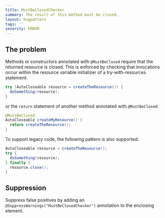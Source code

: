 ```yaml
---
title: MustBeClosedChecker
summary: The result of this method must be closed.
layout: bugpattern
tags: ''
severity: ERROR
---
```


<!--
*** AUTO-GENERATED, DO NOT MODIFY ***
To make changes, edit the @BugPattern annotation or the explanation in docs/bugpattern.
-->

## The problem
Methods or constructors annotated with `@MustBeClosed` require that the returned
resource is closed. This is enforced by checking that invocations occur within
the resource variable initializer of a try-with-resources statement:

```java
try (AutoCloseable resource = createTheResource()) {
  doSomething(resource);
}
```

or the `return` statement of another method annotated with `@MustBeClosed`:

```java
@MustBeClosed
AutoCloseable createMyResource() {
  return createTheResource();
}
```

To support legacy code, the following pattern is also supported:

```java
AutoCloseable resource = createTheResource();
try {
  doSomething(resource);
} finally {
  resource.close();
}
```

## Suppression
Suppress false positives by adding an `@SuppressWarnings("MustBeClosedChecker")` annotation to the enclosing element.
